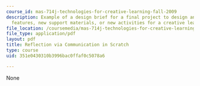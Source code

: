```yaml
---
course_id: mas-714j-technologies-for-creative-learning-fall-2009
description: Example of a design brief for a final project to design and test new
  features, new support materials, or new activities for a creative learning technology.
file_location: /coursemedia/mas-714j-technologies-for-creative-learning-fall-2009/351e0430310b3996bac0ffaf0c5078a6_MITMAS_714JF09_pro_xbrief3.pdf
file_type: application/pdf
layout: pdf
title: Reflection via Communication in Scratch
type: course
uid: 351e0430310b3996bac0ffaf0c5078a6

---
```

None
